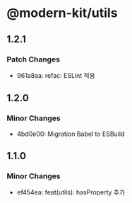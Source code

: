 # @modern-kit/utils

## 1.2.1

### Patch Changes

- 961a8aa: refac: ESLint 적용

## 1.2.0

### Minor Changes

- 4bd0e00: Migration Babel to ESBuild

## 1.1.0

### Minor Changes

- ef454ea: feat(utils): hasProperty 추가
